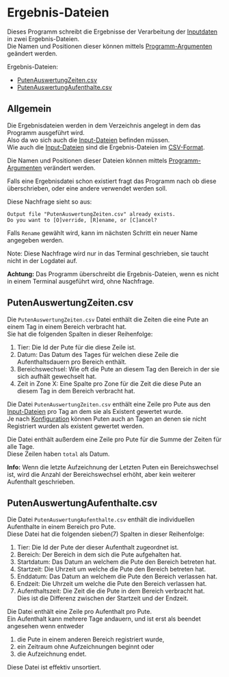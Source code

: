 # Ergebnis-Dateien
Dieses Programm schreibt die Ergebnisse der Verarbeitung der [Inputdaten](input.md) in zwei Ergebnis-Dateien.  
Die Namen und Positionen dieser können mittels [Programm-Argumenten](arguments.md) geändert werden.

Ergebnis-Dateien:
 * [PutenAuswertungZeiten.csv](#putenauswertungzeiten-csv)
 * [PutenAuswertungAufenthalte.csv](#putenauswertungaufenthalte-csv)

## Allgemein
Die Ergebnisdateien werden in dem Verzeichnis angelegt in dem das Programm ausgeführt wird.  
Also da wo sich auch die [Input-Dateien](input.md) befinden müssen.  
Wie auch die [Input-Dateien](input.md) sind die Ergebnis-Dateien im [CSV-Format](formats.md#csv).

Die Namen und Positionen dieser Dateien können mittels [Programm-Argumenten](arguments.md) verändert werden.

Falls eine Ergebnisdatei schon existiert fragt das Programm nach ob diese überschrieben, oder eine andere verwendet werden soll.

Diese Nachfrage sieht so aus:

```
Output file "PutenAuswertungZeiten.csv" already exists.
Do you want to [O]verride, [R]ename, or [C]ancel?
```

Falls `Rename` gewählt wird, kann im nächsten Schritt ein neuer Name angegeben werden.

Note: Diese Nachfrage wird nur in das Terminal geschrieben, sie taucht nicht in der Logdatei auf.

**Achtung:** Das Programm überschreibt die Ergebnis-Dateien, wenn es nicht in einem Terminal ausgeführt wird, ohne Nachfrage.

## PutenAuswertungZeiten.csv
Die `PutenAuswertungZeiten.csv` Datei enthält die Zeiten die eine Pute an einem Tag in einem Bereich verbracht hat.  
Sie hat die folgenden Spalten in dieser Reihenfolge:
 1. Tier: Die Id der Pute für die diese Zeile ist.
 2. Datum: Das Datum des Tages für welchen diese Zeile die Aufenthaltsdauern pro Bereich enthält.
 3. Bereichswechsel: Wie oft die Pute an diesem Tag den Bereich in der sie sich aufhält gewechselt hat.
 4. Zeit in Zone X: Eine Spalte pro Zone für die Zeit die diese Pute an diesem Tag in dem Bereich verbracht hat.

Die Datei `PutenAuswertungZeiten.csv` enthält eine Zeile pro Pute aus den [Input-Dateien](input.md) pro Tag an dem sie als Existent gewertet wurde.  
Je nach [Konfiguration](arguments.md) können Puten auch an Tagen an denen sie nicht Registriert wurden als existent gewertet werden.

Die Datei enthält außerdem eine Zeile pro Pute für die Summe der Zeiten für alle Tage.  
Diese Zeilen haben `total` als Datum.

**Info:** Wenn die letzte Aufzeichnung der Letzten Puten ein Bereichswechsel ist, wird die Anzahl der Bereichswechsel erhöht, aber kein weiterer Aufenthalt geschrieben.

## PutenAuswertungAufenthalte.csv
Die Datei `PutenAuswertungAufenthalte.csv` enthält die individuellen Aufenthalte in einem Bereich pro Pute.  
Diese Datei hat die folgenden sieben(7) Spalten in dieser Reihenfolge:
 1. Tier: Die Id der Pute der dieser Aufenthalt zugeordnet ist.
 2. Bereich: Der Bereich in dem sich die Pute aufgehalten hat.
 3. Startdatum: Das Datum an welchem die Pute den Bereich betreten hat.
 4. Startzeit: Die Uhrzeit um welche die Pute den Bereich betreten hat.
 5. Enddatum: Das Datum an welchem die Pute den Bereich verlassen hat.
 6. Endzeit: Die Uhrzeit um welche die Pute den Bereich verlassen hat.
 7. Aufenthaltszeit: Die Zeit die die Pute in dem Bereich verbracht hat.  
    Dies ist die Differenz zwischen der Startzeit und der Endzeit.

Die Datei enthält eine Zeile pro Aufenthalt pro Pute.  
Ein Aufenthalt kann mehrere Tage andauern, und ist erst als beendet angesehen wenn entweder
 1. die Pute in einem anderen Bereich registriert wurde,
 2. ein Zeitraum ohne Aufzeichnungen beginnt oder
 3. die Aufzeichnung endet.

Diese Datei ist effektiv unsortiert.

